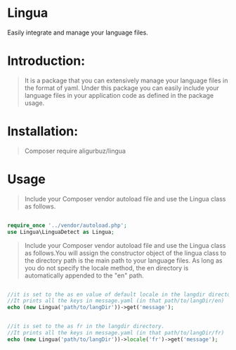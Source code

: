 # Lingua
Easily integrate and manage your language files.

# Introduction:
> It is a package that you can extensively manage your language files in the format of yaml. Under this package you can easily include your language files in your application code as defined in the package usage.

# Installation:
> Composer require aligurbuz/lingua

# Usage

> Include your Composer vendor autoload file and use the Lingua class as follows.

```php

require_once '../vendor/autoload.php';
use Lingua\LinguaDetect as Lingua;

```

> Include your Composer vendor autoload file and use the Lingua class as follows.You will assign the constructor object of the lingua class to the directory path
                                                                                 is the main path to your language files. As long as you do not specify the locale method, the en directory is automatically appended to the "en" path.

```php

//it is set to the as en value of default locale in the langdir directory.
//It prints all the keys in message.yaml (in that path/to/langDir/en)
echo (new Lingua('path/to/langDir'))->get('message');


```

```php

//it is set to the as fr in the langdir directory.
//It prints all the keys in message.yaml (in that path/to/langDir/fr)
echo (new Lingua('path/to/langDir'))->locale('fr')->get('message');

```